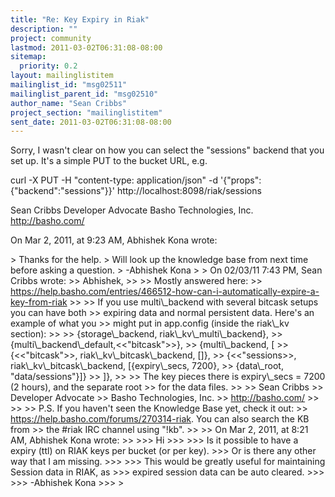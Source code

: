 ```yaml
---
title: "Re: Key Expiry in Riak"
description: ""
project: community
lastmod: 2011-03-02T06:31:08-08:00
sitemap:
  priority: 0.2
layout: mailinglistitem
mailinglist_id: "msg02511"
mailinglist_parent_id: "msg02510"
author_name: "Sean Cribbs"
project_section: "mailinglistitem"
sent_date: 2011-03-02T06:31:08-08:00
---
```



Sorry, I wasn't clear on how you can select the "sessions" backend that you set 
up. It's a simple PUT to the bucket URL, e.g.

curl -X PUT -H "content-type: application/json" -d 
'{"props":{"backend":"sessions"}}' http://localhost:8098/riak/sessions

Sean Cribbs 
Developer Advocate
Basho Technologies, Inc.
http://basho.com/

On Mar 2, 2011, at 9:23 AM, Abhishek Kona wrote:

&gt; Thanks for the help.
&gt; Will look up the knowledge base from next time before asking a question.
&gt; -Abhishek Kona
&gt; 
&gt; On 02/03/11 7:43 PM, Sean Cribbs wrote:
&gt;&gt; Abhishek,
&gt;&gt; 
&gt;&gt; Mostly answered here: 
&gt;&gt; https://help.basho.com/entries/466512-how-can-i-automatically-expire-a-key-from-riak
&gt;&gt; 
&gt;&gt; If you use multi\\_backend with several bitcask setups you can have both 
&gt;&gt; expiring data and normal persistent data. Here's an example of what you 
&gt;&gt; might put in app.config (inside the riak\\_kv section):
&gt;&gt; 
&gt;&gt; {storage\\_backend, riak\\_kv\\_multi\\_backend},
&gt;&gt; {multi\\_backend\\_default,&lt;&lt;"bitcask"&gt;&gt;},
&gt;&gt; {multi\\_backend, [
&gt;&gt; {&lt;&lt;"bitcask"&gt;&gt;, riak\\_kv\\_bitcask\\_backend, []},
&gt;&gt; {&lt;&lt;"sessions&gt;&gt;, riak\\_kv\\_bitcask\\_backend, [{expiry\\_secs, 7200}, 
&gt;&gt; {data\\_root, "data/sessions"}]}
&gt;&gt; ]},
&gt;&gt; 
&gt;&gt; The key pieces there is expiry\\_secs = 7200 (2 hours), and the separate root 
&gt;&gt; for the data files.
&gt;&gt; 
&gt;&gt; Sean Cribbs
&gt;&gt; Developer Advocate
&gt;&gt; Basho Technologies, Inc.
&gt;&gt; http://basho.com/
&gt;&gt; 
&gt;&gt; 
&gt;&gt; P.S. If you haven't seen the Knowledge Base yet, check it out: 
&gt;&gt; https://help.basho.com/forums/270314-riak. You can also search the KB from 
&gt;&gt; the #riak IRC channel using "!kb".
&gt;&gt; 
&gt;&gt; On Mar 2, 2011, at 8:21 AM, Abhishek Kona wrote:
&gt;&gt; 
&gt;&gt;&gt; Hi
&gt;&gt;&gt; 
&gt;&gt;&gt; Is it possible to have a expiry (ttl) on RIAK keys per bucket (or per key).
&gt;&gt;&gt; Or is there any other way that I am missing.
&gt;&gt;&gt; 
&gt;&gt;&gt; This would be greatly useful for maintaining Session data in RIAK, as 
&gt;&gt;&gt; expired session data can be auto cleared.
&gt;&gt;&gt; 
&gt;&gt;&gt; -Abhishek Kona
&gt;&gt;&gt; 
&gt; 

